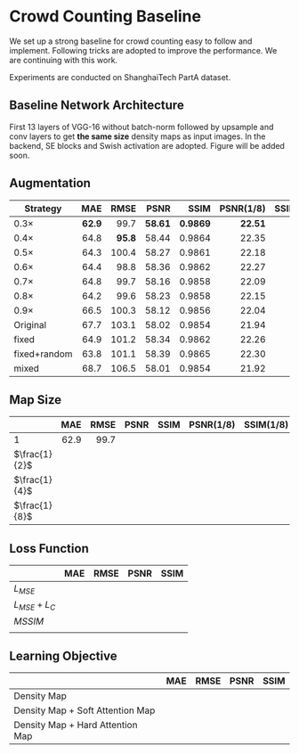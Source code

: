 # Crowd Counting Baseline

We set up a strong baseline for crowd counting easy to follow and implement. Following tricks are adopted to improve the performance. We are continuing with this work.

Experiments are conducted on ShanghaiTech PartA dataset.

## Baseline Network Architecture

First 13 layers of VGG-16 without batch-norm followed by upsample and conv layers to get **the same size** density maps as input images. In the backend, SE blocks and Swish activation are adopted. Figure will be added soon.



## Augmentation

| Strategy     |      MAE |     RMSE |      PSNR |       SSIM | PSNR(1/8) | SSIM(1/8) |       Time/epoch |
| ------------ | -------: | -------: | --------: | ---------: | --------: | --------: | ---------------: |
| 0.3$\times$  | **62.9** |     99.7 | **58.61** | **0.9869** | **22.51** |      0.62 | **0.33$\times$** |
| 0.4$\times$  |     64.8 | **95.8** |     58.44 |     0.9864 |     22.35 |      0.61 |     0.39$\times$ |
| 0.5$\times$  |     64.3 |    100.4 |     58.27 |     0.9861 |     22.18 |      0.58 |     0.43$\times$ |
| 0.6$\times$  |     64.4 |     98.8 |     58.36 |     0.9862 |     22.27 |      0.60 |     0.51$\times$ |
| 0.7$\times$  |     64.8 |     99.7 |     58.16 |     0.9858 |     22.09 |      0.56 |     0.61$\times$ |
| 0.8$\times$  |     64.2 |     99.6 |     58.23 |     0.9858 |     22.15 |      0.60 |     0.71$\times$ |
| 0.9$\times$  |     66.5 |    100.3 |     58.12 |     0.9856 |     22.04 |      0.58 |     0.86$\times$ |
| Original     |     67.7 |    103.1 |     58.02 |     0.9854 |     21.94 |      0.56 |     1.00$\times$ |
| fixed        |     64.9 |    101.2 |     58.34 |     0.9862 |     22.26 |      0.62 |     1.20$\times$ |
| fixed+random |     63.8 |    101.1 |     58.39 |     0.9865 |     22.30 |  **0.64** |     2.43$\times$ |
| mixed        |     68.7 |    106.5 |     58.01 |     0.9854 |     21.92 |      0.56 |     5.01$\times$ |



## Map Size

|               |  MAE | RMSE | PSNR | SSIM | PSNR(1/8) | SSIM(1/8) |
| ------------- | ---: | ---: | ---: | ---: | --------: | --------: |
| 1             | 62.9 | 99.7 |      |      |           |           |
| $\frac{1}{2}$ |      |      |      |      |           |           |
| $\frac{1}{4}$ |      |      |      |      |           |           |
| $\frac{1}{8}$ |      |      |      |      |           |           |



## Loss Function

|                 |  MAE | RMSE | PSNR | SSIM |
| --------------- | ---: | ---: | ---: | ---: |
| $L_{MSE}$       |      |      |      |      |
| $L_{MSE}+L_{C}$ |      |      |      |      |
| $MSSIM$         |      |      |      |      |
|                 |      |      |      |      |



## Learning Objective

|                                  |  MAE | RMSE | PSNR | SSIM |
| -------------------------------- | ---: | ---: | ---: | ---: |
| Density Map                      |      |      |      |      |
| Density Map + Soft Attention Map |      |      |      |      |
| Density Map + Hard Attention Map |      |      |      |      |



